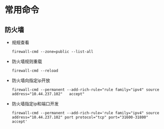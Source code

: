 # 常用命令

## 防火墙

+ 规规查看
  
  ```
  firewall-cmd --zone=public --list-all
  ```
- 防火墙规则重载
  
  ```firewall-cmd
  firewall-cmd --reload
  ```

- 防火墙向指定ip开放
  
  ```
  firewall-cmd --permanent --add-rich-rule="rule family="ipv4" source address="10.44.237.102"   accept"
  ```

- 防火墙指定ip和端口开发
  
  ```
  firewall-cmd --permanent --add-rich-rule='rule family="ipv4" source address="10.44.237.102" port protocol="tcp" port="31600-31800" accept'
  ```